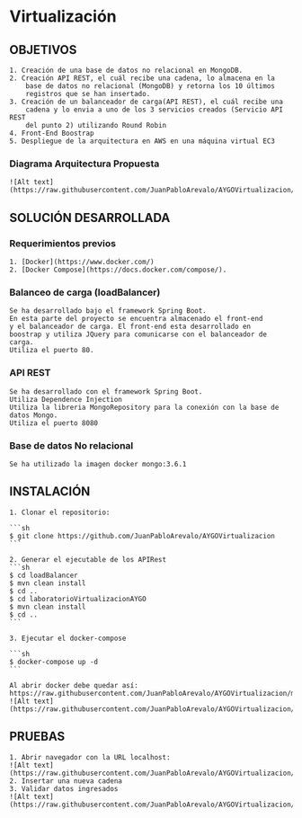 # Virtualización

## OBJETIVOS
	1. Creación de una base de datos no relacional en MongoDB.
	2. Creación API REST, el cuál recibe una cadena, lo almacena en la 
		base de datos no relacional (MongoDB) y retorna los 10 últimos 
		registros que se han insertado.
	3. Creación de un balanceador de carga(API REST), el cuál recibe una 
		cadena y lo envia a uno de los 3 servicios creados (Servicio API REST 
		del punto 2) utilizando Round Robin
	4. Front-End Boostrap
	5. Despliegue de la arquitectura en AWS en una máquina virtual EC3
	
### Diagrama Arquitectura Propuesta

	![Alt text](https://raw.githubusercontent.com/JuanPabloArevalo/AYGOVirtualizacion/master/ImagenesReadme/ArquitecturaPropuesta.png)
	
## SOLUCIÓN DESARROLLADA

### Requerimientos previos
	1. [Docker](https://www.docker.com/)
	2. [Docker Compose](https://docs.docker.com/compose/).
	
### Balanceo de carga (loadBalancer)
	Se ha desarrollado bajo el framework Spring Boot. 
	En esta parte del proyecto se encuentra almacenado el front-end 
	y el balanceador de carga. El front-end esta desarrollado en 
	boostrap y utiliza JQuery para comunicarse con el balanceador de carga.
	Utiliza el puerto 80.
	
### API REST
	Se ha desarrollado con el framework Spring Boot.
	Utiliza Dependence Injection
	Utiliza la libreria MongoRepository para la conexión con la base de datos Mongo.
	Utiliza el puerto 8080

### Base de datos No relacional	
	Se ha utilizado la imagen docker mongo:3.6.1

## INSTALACIÓN
	
	1. Clonar el repositorio:
	
	```sh
	$ git clone https://github.com/JuanPabloArevalo/AYGOVirtualizacion
	```
	
	2. Generar el ejecutable de los APIRest
	```sh
	$ cd loadBalancer
	$ mvn clean install
	$ cd ..
	$ cd laboratorioVirtualizacionAYGO
	$ mvn clean install
	$ cd ..
	```
	
	3. Ejecutar el docker-compose

	```sh
	$ docker-compose up -d 
	```
	
	Al abrir docker debe quedar así:
	https://raw.githubusercontent.com/JuanPabloArevalo/AYGOVirtualizacion/master/ImagenesReadme/DockerActivo.PNG
	![Alt text](https://raw.githubusercontent.com/JuanPabloArevalo/AYGOVirtualizacion/master/ImagenesReadme/DockerActivo.PNG)
	

## PRUEBAS
	1. Abrir navegador con la URL localhost:
	![Alt text](https://raw.githubusercontent.com/JuanPabloArevalo/AYGOVirtualizacion/master/ImagenesReadme/PruebaLocal.PNG)
	2. Insertar una nueva cadena
	3. Validar datos ingresados
	![Alt text](https://raw.githubusercontent.com/JuanPabloArevalo/AYGOVirtualizacion/master/ImagenesReadme/PruebaLocalResultado.PNG)
	


